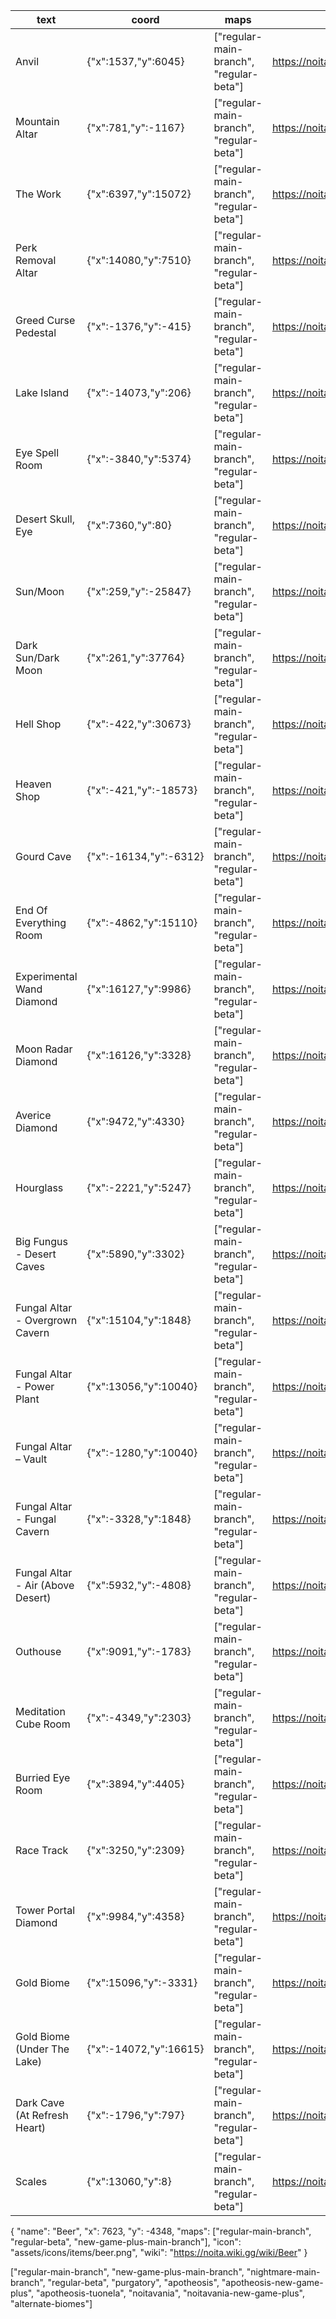 | text                              | coord                  | maps                                    | wiki                                                                   |
| --------------------------------- | ---------------------- | --------------------------------------- | ---------------------------------------------------------------------- |
| Anvil                             | {"x":1537,"y":6045}    | ["regular-main-branch", "regular-beta"] | https://noita.wiki.gg/wiki/Hiisi_Anvil                                 |
| Mountain Altar                    | {"x":781,"y":-1167}    | ["regular-main-branch", "regular-beta"] | https://noita.wiki.gg/wiki/Mountain_Altar                              |
| The Work                          | {"x":6397,"y":15072}   | ["regular-main-branch", "regular-beta"] | https://noita.wiki.gg/wiki/The_Work                                    |
| Perk Removal Altar                | {"x":14080,"y":7510}   | ["regular-main-branch", "regular-beta"] | https://noita.wiki.gg/wiki/Nullifying_Altar                            |
| Greed Curse Pedestal              | {"x":-1376,"y":-415}   | ["regular-main-branch", "regular-beta"] | https://noita.wiki.gg/wiki/Curse_of_Greed                              |
| Lake Island                       | {"x":-14073,"y":206}   | ["regular-main-branch", "regular-beta"] | https://noita.wiki.gg/wiki/Lake#Lake_Island                            |
| Eye Spell Room                    | {"x":-3840,"y":5374}   | ["regular-main-branch", "regular-beta"] | https://noita.wiki.gg/wiki/The_Hourglass_Chamber#Teleportatium         |
| Desert Skull, Eye                 | {"x":7360,"y":80}      | ["regular-main-branch", "regular-beta"] | https://noita.wiki.gg/wiki/Desert#The_Giant_Skull                      |
| Sun/Moon                          | {"x":259,"y":-25847}   | ["regular-main-branch", "regular-beta"] | https://noita.wiki.gg/wiki/Moon                                        |
| Dark Sun/Dark Moon                | {"x":261,"y":37764}    | ["regular-main-branch", "regular-beta"] | https://noita.wiki.gg/wiki/Dark_Moon                                   |
| Hell Shop                         | {"x":-422,"y":30673}   | ["regular-main-branch", "regular-beta"] | https://noita.wiki.gg/wiki/The_Work_(Hell)                             |
| Heaven Shop                       | {"x":-421,"y":-18573}  | ["regular-main-branch", "regular-beta"] | https://noita.wiki.gg/wiki/The_Work_(Sky)                              |
| Gourd Cave                        | {"x":-16134,"y":-6312} | ["regular-main-branch", "regular-beta"] | https://noita.wiki.gg/wiki/Refreshing_Gourd                            |
| End Of Everything Room            | {"x":-4862,"y":15110}  | ["regular-main-branch", "regular-beta"] | https://noita.wiki.gg/wiki/The_End_of_Everything                       |
| Experimental Wand Diamond         | {"x":16127,"y":9986}   | ["regular-main-branch", "regular-beta"] | https://noita.wiki.gg/wiki/Experimental_Wands#Experimental_Wand_(???)  |
| Moon Radar Diamond                | {"x":16126,"y":3328}   | ["regular-main-branch", "regular-beta"] | https://noita.wiki.gg/wiki/Moon_Radar                                  |
| Averice Diamond                   | {"x":9472,"y":4330}    | ["regular-main-branch", "regular-beta"] | https://noita.wiki.gg/wiki/The_Tower#Avarice_Diamond                   |
| Hourglass                         | {"x":-2221,"y":5247}   | ["regular-main-branch", "regular-beta"] | https://noita.wiki.gg/wiki/The_Hourglass_Chamber                       |
| Big Fungus - Desert Caves         | {"x":5890,"y":3302}    | ["regular-main-branch", "regular-beta"] | https://noita.wiki.gg/wiki/Advanced_Guide:_Sun_Quest#The_Fungal_altars |
| Fungal Altar - Overgrown Cavern   | {"x":15104,"y":1848}   | ["regular-main-branch", "regular-beta"] | https://noita.wiki.gg/wiki/Advanced_Guide:_Sun_Quest#The_Fungal_altars |
| Fungal Altar - Power Plant        | {"x":13056,"y":10040}  | ["regular-main-branch", "regular-beta"] | https://noita.wiki.gg/wiki/Advanced_Guide:_Sun_Quest#The_Fungal_altars |
| Fungal Altar – Vault              | {"x":-1280,"y":10040}  | ["regular-main-branch", "regular-beta"] | https://noita.wiki.gg/wiki/Advanced_Guide:_Sun_Quest#The_Fungal_altars |
| Fungal Altar - Fungal Cavern      | {"x":-3328,"y":1848}   | ["regular-main-branch", "regular-beta"] | https://noita.wiki.gg/wiki/Advanced_Guide:_Sun_Quest#The_Fungal_altars |
| Fungal Altar - Air (Above Desert) | {"x":5932,"y":-4808}   | ["regular-main-branch", "regular-beta"] | https://noita.wiki.gg/wiki/Advanced_Guide:_Sun_Quest#The_Fungal_altars |
| Outhouse                          | {"x":9091,"y":-1783}   | ["regular-main-branch", "regular-beta"] | https://noita.wiki.gg/wiki/Touch_of_Gold%3F#Locating                   |
| Meditation Cube Room              | {"x":-4349,"y":2303}   | ["regular-main-branch", "regular-beta"] | https://noita.wiki.gg/wiki/Meditation_Chamber                          |
| Burried Eye Room                  | {"x":3894,"y":4405}    | ["regular-main-branch", "regular-beta"] | https://noita.wiki.gg/wiki/Buried_Eye                                  |
| Race Track                        | {"x":3250,"y":2309}    | ["regular-main-branch", "regular-beta"] | https://noita.wiki.gg/wiki/Racetrack                                   |
| Tower Portal Diamond              | {"x":9984,"y":4358}    | ["regular-main-branch", "regular-beta"] | https://noita.wiki.gg/wiki/The_Tower                                   |
| Gold Biome                        | {"x":15096,"y":-3331}  | ["regular-main-branch", "regular-beta"] | https://noita.wiki.gg/wiki/The_Gold                                    |
| Gold Biome (Under The Lake)       | {"x":-14072,"y":16615} | ["regular-main-branch", "regular-beta"] | https://noita.wiki.gg/wiki/The_Gold                                    |
| Dark Cave (At Refresh Heart)      | {"x":-1796,"y":797}    | ["regular-main-branch", "regular-beta"] | https://noita.wiki.gg/wiki/Dark_Cave                                   |
| Scales                            | {"x":13060,"y":8}      | ["regular-main-branch", "regular-beta"] | https://noita.wiki.gg/wiki/Celestial_Scale                             |

{
"name": "Beer",
"x": 7623,
"y": -4348,
"maps": ["regular-main-branch", "regular-beta", "new-game-plus-main-branch"],
"icon": "assets/icons/items/beer.png",
"wiki": "https://noita.wiki.gg/wiki/Beer"
}

["regular-main-branch", "new-game-plus-main-branch", "nightmare-main-branch", "regular-beta", "purgatory", "apotheosis", "apotheosis-new-game-plus", "apotheosis-tuonela", "noitavania", "noitavania-new-game-plus", "alternate-biomes"]
